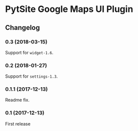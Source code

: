 # PytSite Google Maps UI Plugin


## Changelog


### 0.3 (2018-03-15)

Support for `widget-1.6`.


### 0.2 (2018-01-27)

Support for `settings-1.3`.


### 0.1.1 (2017-12-13)

Readme fix.


### 0.1 (2017-12-13)

First release
